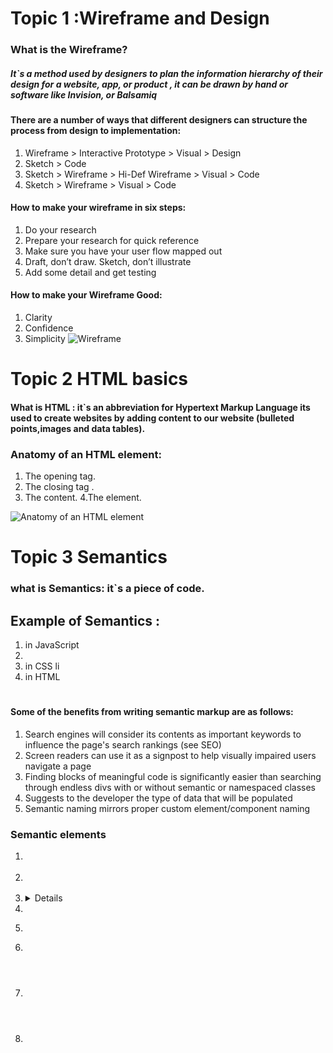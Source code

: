 # **Topic 1 :Wireframe and Design**
### What is the Wireframe? 
##### It`s a method used by designers to plan the information hierarchy of their design for a website, app, or product , it can be drawn by hand or software like Invision, or Balsamiq 
#### There are a number of ways that different designers can structure the process from design to implementation:
1.	Wireframe > Interactive Prototype > Visual > Design
2.	Sketch > Code
3.	Sketch > Wireframe > Hi-Def Wireframe > Visual > Code
4.	Sketch > Wireframe > Visual > Code

#### How to make your wireframe in six steps:
1. Do your research
2. Prepare your research for quick reference
3. Make sure you have your user flow mapped out
4. Draft, don’t draw. Sketch, don’t illustrate
5. Add some detail and get testing


#### How to make your Wireframe Good: 
1. Clarity
2. Confidence
3. Simplicity 
![Wireframe](https://careerfoundry.com/en/wp-content/uploads/old-blog-uploads/versions/xsamuel-student-wireframe---x----972-715x---.png.pagespeed.ic.eBpEWaqn7d.webp)


# **Topic 2 HTML basics**
#### What is HTML : it`s an abbreviation for Hypertext Markup Language its used to create websites by adding content to our website (bulleted points,images and data tables).

### Anatomy of an HTML element:
1. The opening tag.
2. The closing tag .
3. The content.
4.The element.

![Anatomy of an HTML element](https://developer.mozilla.org/en-US/docs/Learn/Getting_started_with_the_web/HTML_basics/grumpy-cat-small.png)

# Topic 3 Semantics
### what is Semantics: it`s a piece of code.

## Example of Semantics :
1. in JavaScript <li>
2. in  CSS li
3. in HTML <h1>

#### Some of the benefits from writing semantic markup are as follows:

1. Search engines will consider its contents as important keywords to influence the page's search rankings (see SEO)
2. Screen readers can use it as a signpost to help visually impaired users navigate a page
3. Finding blocks of meaningful code is significantly easier than searching through endless divs with or without semantic or namespaced classes
4. Suggests to the developer the type of data that will be populated
5. Semantic naming mirrors proper custom element/component naming

### Semantic elements
1. <article>
2. <aside>
3. <details>
4. <figcaption>
5. <figure>
6. <footer>
7. <header>
8. <main>







